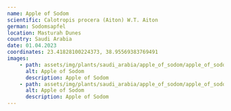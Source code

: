 ```yaml
---
name: Apple of Sodom
scientific: Calotropis procera (Aiton) W.T. Aiton
german: Sodomsapfel
location: Masturah Dunes
country: Saudi Arabia
date: 01.04.2023
coordinates: 23.41828100224373, 38.95569383769491
images:
    - path: assets/img/plants/saudi_arabia/apple_of_sodom/apple_of_sodom_1.jpg
      alt: Apple of Sodom
      description: Apple of Sodom
    - path: assets/img/plants/saudi_arabia/apple_of_sodom/apple_of_sodom_2.jpg
      alt: Apple of Sodom
      description: Apple of Sodom
---
```



